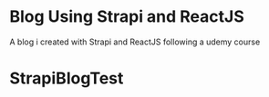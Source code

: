 # Blog Using Strapi and ReactJS

A blog i created with Strapi and ReactJS following a udemy course
# StrapiBlogTest
